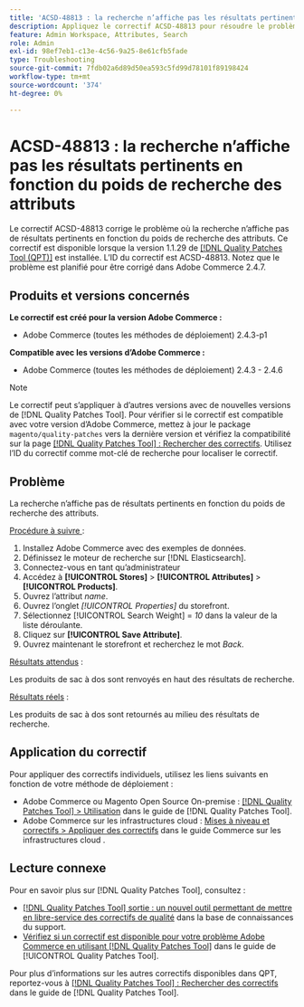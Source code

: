 ```yaml
---
title: 'ACSD-48813 : la recherche n’affiche pas les résultats pertinents en fonction du poids de recherche des attributs'
description: Appliquez le correctif ACSD-48813 pour résoudre le problème d’Adobe Commerce où la recherche n’affiche pas les résultats pertinents en fonction du poids de recherche des attributs.
feature: Admin Workspace, Attributes, Search
role: Admin
exl-id: 98ef7eb1-c13e-4c56-9a25-8e61cfb5fade
type: Troubleshooting
source-git-commit: 7fdb02a6d89d50ea593c5fd99d78101f89198424
workflow-type: tm+mt
source-wordcount: '374'
ht-degree: 0%

---
```


# ACSD-48813 : la recherche n’affiche pas les résultats pertinents en fonction du poids de recherche des attributs

Le correctif ACSD-48813 corrige le problème où la recherche n’affiche pas de résultats pertinents en fonction du poids de recherche des attributs. Ce correctif est disponible lorsque la version 1.1.29 de [[!DNL Quality Patches Tool (QPT)]](https://experienceleague.adobe.com/en/docs/commerce-operations/tools/quality-patches-tool/quality-patches-tool-to-self-serve-quality-patches) est installée. L’ID du correctif est ACSD-48813. Notez que le problème est planifié pour être corrigé dans Adobe Commerce 2.4.7.

## Produits et versions concernés

**Le correctif est créé pour la version Adobe Commerce :**

* Adobe Commerce (toutes les méthodes de déploiement) 2.4.3-p1

**Compatible avec les versions d’Adobe Commerce :**

* Adobe Commerce (toutes les méthodes de déploiement) 2.4.3 - 2.4.6

>[!NOTE]
>
>Le correctif peut s’appliquer à d’autres versions avec de nouvelles versions de [!DNL Quality Patches Tool]. Pour vérifier si le correctif est compatible avec votre version d’Adobe Commerce, mettez à jour le package `magento/quality-patches` vers la dernière version et vérifiez la compatibilité sur la page [[!DNL Quality Patches Tool] : Rechercher des correctifs](https://experienceleague.adobe.com/tools/commerce-quality-patches/index.html). Utilisez l’ID du correctif comme mot-clé de recherche pour localiser le correctif.

## Problème

La recherche n’affiche pas de résultats pertinents en fonction du poids de recherche des attributs.

<u>Procédure à suivre </u> :

1. Installez Adobe Commerce avec des exemples de données.
1. Définissez le moteur de recherche sur [!DNL Elasticsearch].
1. Connectez-vous en tant qu’administrateur
1. Accédez à **[!UICONTROL Stores]** > **[!UICONTROL Attributes]** > **[!UICONTROL Products]**.
1. Ouvrez l’attribut *name*.
1. Ouvrez l’onglet *[!UICONTROL Properties]* du storefront.
1. Sélectionnez [!UICONTROL Search Weight] = *10* dans la valeur de la liste déroulante.
1. Cliquez sur **[!UICONTROL Save Attribute]**.
1. Ouvrez maintenant le storefront et recherchez le mot *Back*.

<u>Résultats attendus</u> :

Les produits de sac à dos sont renvoyés en haut des résultats de recherche.

<u>Résultats réels</u> :

Les produits de sac à dos sont retournés au milieu des résultats de recherche.

## Application du correctif

Pour appliquer des correctifs individuels, utilisez les liens suivants en fonction de votre méthode de déploiement :

* Adobe Commerce ou Magento Open Source On-premise : [[!DNL Quality Patches Tool] > Utilisation](/help/tools/quality-patches-tool/usage.md) dans le guide de [!DNL Quality Patches Tool].
* Adobe Commerce sur les infrastructures cloud : [Mises à niveau et correctifs > Appliquer des correctifs](https://experienceleague.adobe.com/docs/commerce-cloud-service/user-guide/develop/upgrade/apply-patches.html) dans le guide Commerce sur les infrastructures cloud .

## Lecture connexe

Pour en savoir plus sur [!DNL Quality Patches Tool], consultez :

* [[!DNL Quality Patches Tool] sortie : un nouvel outil permettant de mettre en libre-service des correctifs de qualité](https://experienceleague.adobe.com/en/docs/commerce-operations/tools/quality-patches-tool/quality-patches-tool-to-self-serve-quality-patches) dans la base de connaissances du support.
* [Vérifiez si un correctif est disponible pour votre problème Adobe Commerce en utilisant [!DNL Quality Patches Tool]](/help/tools/quality-patches-tool/patches-available-in-qpt/check-patch-for-magento-issue-with-magento-quality-patches.md) dans le guide de [!UICONTROL Quality Patches Tool].


Pour plus d’informations sur les autres correctifs disponibles dans QPT, reportez-vous à [[!DNL Quality Patches Tool] : Rechercher des correctifs](https://experienceleague.adobe.com/tools/commerce-quality-patches/index.html) dans le guide de [!DNL Quality Patches Tool].
